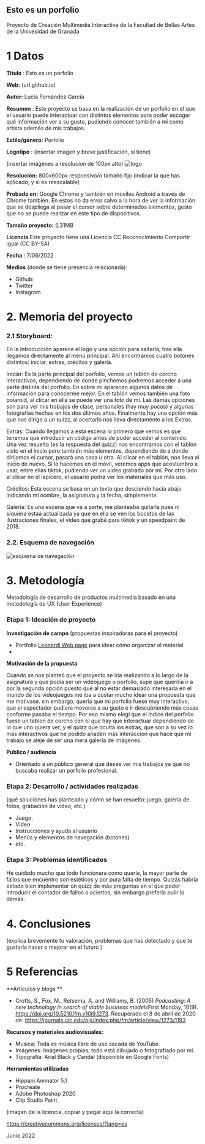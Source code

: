## Esto es un porfolio

Proyecto de Creación Multimedia Interactiva de la  Facultad de Bellas Artes de la Univesidad de Granada



# 1 Datos 



**Titulo** : Esto es un porfolio

**Web:**   (url github.io)

**Autor:**  Lucía Fernández García

**Resumen** : Este proyecto se basa en la realización de un porfolio en el que el usuario puede interactuar con distintos elementos para poder escoger qué información ver a su gusto, pudiendo conocer también a mí como artista además de mis trabajos.


**Estilo/género:**  Porfolio

**Logotipo** : (insertar imagen y breve justificación, si  tiene) 

(insertar imágenes a resolucion de 100px alto)
![logo](https://user-images.githubusercontent.com/106731746/172243207-2da8c847-1ee9-4c5c-860c-86187161b711.png)

**Resolución:** 800x600px responsivo/o tamaño fijo (indicar la que has aplicado, y si es reescalable)

**Probado en:**   Google Chrome y también en moviles Android a través de Chrome también. En estos no da error salvo a la hora de ver la información que se despliega al pasar el cursor sobre determinados elementos, gesto que no se puede realizar en este tipo de dispositivos.

**Tamaño proyecto:** 5,31MB

**Licencia** Este proyecto tiene una Licencia CC Reconocimiento Compartir igual (CC BY-SA)

**Fecha** : 7/06/2022

**Medios** (donde se tiene presencia relacionada):

- Github:
- Twitter
- Instagram




# 2. Memoria del proyecto 

### 2.1 Storyboard: 



En la introducción aparece el logo y una opción para saltarla, tras ella llegamos directamente al menú principal. Ahí encontramos cuatro botones distintos: iniciar, extras, créditos y galería.

Iniciar: Es la parte principal del porfolio, vemos un tablón de corcho interactivos, dependiendo de donde pinchemos podremos acceder a una parte distinta del porfolio. En sobre mí aparecen algunos datos de información para conocerme mejor. En el tablón vemos también una foto polaroid, al clicar en ella se puede ver una foto de mí. Las demás opciones son para ver mis trabajos de clase, personales (hay muy pocos) y algunas fotografías hechas en los dos últimos años. Finalmente,hay una opción más que nos dirige a un quizz, al acertarlo nos lleva directamente a los Extras.

Extras: Cuando llegamos a esta escena lo primero que vemos es que tenemos que introducir un código antes de poder acceder al contenido. Una vez resuelto (es la respuesta del quizz) nos encontramos con el tablón visto en el inicio pero también más elementos, dependiendo de a donde dirijamos el cursor, pasará una cosa u otra. Al clicar en el tablón, nos lleva al inicio de nuevo. Si lo hacemos en el móvil, veremos apps que acostumbro a usar, entre ellas tiktok, pudiendo ver un video grabado por mi. Por otro lado al clicar en el lapicero, el usuario podrá ver los materiales que más uso.

Créditos: Esta escena se basa en un texto que desciende hacia abajo indicando mi nombre, la asignatura y la fecha, simplemente.

Galería: Es una escena que va a parte, me planteaba quitarla pues ni siquiera estaá actualizada ya que en ella se ven los bocetos de las ilustraciones finales, el video que grabé para tiktok y un speedpaint de 2018.


### 2.2. Esquema de navegación 





![esquema de navegación](https://user-images.githubusercontent.com/106731746/172243343-7cff5c0a-5d46-4a85-8fc7-2f42e0412824.jpg)







# 3. Metodología

Metodología de desarrollo de productos multimedia basado en una metodología de UX (User Experience)



### Etapa 1: Ideación de proyecto

**Investigación de campo** (propuestas inspiradoras para el proyecto)

- Portfolio [Leonardi Web page](http://www.rleonardi.com/interactive-resume/) para idear cómo organizar el material
- 



**Motivación de la propuesta** 

Cuando se nos planteó que el proyecto se iría realizando a lo largo de la asignatura y que podía ser un videojuego o porfolio, supe que querñia ir a por la segunda opción puesto que al no estar demasiado interesada en el mundo de los videojuegos me iba a costar mucho idear una propuesta que me motivase. sin embargo, quería que mi porfolio fuese muy interactivo, que el espectador pudiera moverse a su gusto e ir descubriendo más cosas conforme pasaba el tiempo. Por eso mismo elegí que el índice del porfolio fuese un tablon de corcho con el que hay que interactuar dependiendo de lo que uno quiera ver, y el quizz que oculta los extras, que son a su vez lo más interactivos que he podido añaden más interacción que hace que mi trabajo se aleje de ser una mera galería de imágenes.



**Publico / audiencia**

- Orientado a un público general que desee ver mis trabajos ya que no buscaba realizar un porfolio profesional.





### Etapa 2: Desarrollo / actividades realizadas

(qué soluciones has planteado y cómo se han resuelto: juego, galería de fotos, grabación de video, etc.)

- Juego. 
- Video 
- Instrucciones y ayuda al usuario 
- Menús y elementos de navegación (botones)
- etc.



### Etapa 3: Problemas identificados

He cuidado mucho que todo funcionara como quería, la mayor parte de fallos que encuentro son estéticos y por pura falta de tiempo. Quizás habría estado bien implementar un quizz de más preguntas en el que poder introducir el contador de fallos o aciertos, sin embargo prefería pulir lo demás. 



# 4. Conclusiones 

(explica brevemente tu valoración, problemas que has detectado y que te gustaría hacer o mejorar en el futuro )







# 5 Referencias 

**Artículos y blogs ** 

- Crofts, S., Fox, M., Retsema, A. and Williams, B. (2005) *Podcasting: A new technology in search of viable business models*First Monday, 10(9). https://doi.org/10.5210/fm.v10i9.1273. Recuperado el 8 de abril de 2020 de: https://journals.uic.edu/ojs/index.php/fm/article/view/1273/1193

**Recursos y materiales audiovisuales:**

* Musica:  Toda es música libre de uso sacada de YouTube.
* Imágenes:  Imágenes propias, todo está dibujado o fotografiado por mí.
* Tipografía: Arial Black y Candal (disponible en Google Fonts)

**Herramientas utilizadas**

- Hippani Animator 5.1
- Procreate
- Adobe Photoshop 2020
- Clip Studio Paint



(imagen de la licencia, copiar y pegar aquí la correcta)

https://creativecommons.org/licenses/?lang=es

Junio 2022
